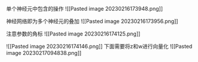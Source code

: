 单个神经元中包含的操作
![[Pasted image 20230216173948.png]]

神经网络即为多个神经元的叠加
![[Pasted image 20230216173956.png]]

注意参数的角标
![[Pasted image 20230216174125.png]]

![[Pasted image 20230216174146.png]]
下面需要将z和w进行向量化
![[Pasted image 20230217094838.png]]